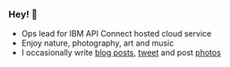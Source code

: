 ### Hey! 👋

 - Ops lead for IBM API Connect hosted cloud service
 - Enjoy nature, photography, art and music
 - I occasionally write [blog posts](https://rickymoorhouse.uk/blog/), [tweet](https://twitter.com/rickymoorhouse/) and post [photos](https://instagram.com/rickymoorhouse/)
 

<!--
**rickymoorhouse/rickymoorhouse** is a ✨ _special_ ✨ repository because its `README.md` (this file) appears on your GitHub profile.

Here are some ideas to get you started:

- 🔭 I’m currently working on ...
- 🌱 I’m currently learning ...
- 👯 I’m looking to collaborate on ...
- 🤔 I’m looking for help with ...
- 💬 Ask me about ...
- 📫 How to reach me: ...
- 😄 Pronouns: ...
- ⚡ Fun fact: ...
-->
